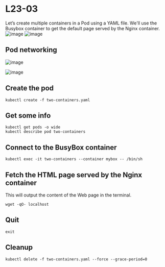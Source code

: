 # L23-03

Let’s create multiple containers in a Pod using a YAML file.  We'll use the Busybox container to get the default page served by the Nginx container.
![image](https://github.com/user-attachments/assets/b4505c89-b5c9-42d9-af83-eefe58b9e6fd)
  ![image](https://github.com/user-attachments/assets/b1ea5988-c7fd-4e6b-bde4-7abdc94d4395)

## Pod networking
![image](https://github.com/user-attachments/assets/7710437e-d8d9-4399-bc9c-854c913eb561)

![image](https://github.com/user-attachments/assets/53637035-9b89-4d78-a842-dc5d678fc8ba)

## Create the pod

    kubectl create -f two-containers.yaml

## Get some info

    kubectl get pods -o wide
    kubectl describe pod two-containers

## Connect to the BusyBox container

    kubectl exec -it two-containers --container mybox -- /bin/sh

## Fetch the HTML page served by the Nginx container

This will output the content of the Web page in the terminal.

    wget -qO- localhost

## Quit

    exit

## Cleanup

    kubectl delete -f two-containers.yaml --force --grace-period=0
